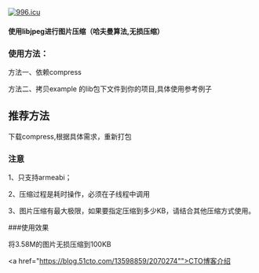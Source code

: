 <a href="https://996.icu"><img src="https://img.shields.io/badge/link-996.icu-red.svg" alt="996.icu" /></a>

#### 使用libjpeg进行图片压缩（哈夫曼算法,无损压缩）

### 使用方法：

方法一、依赖compress

方法二、拷贝example 的lib包下文件到你的项目,具体使用参考例子

## 推荐方法
下载compress,根据具体需求，重新打包

### 注意

1、只支持armeabi；

2、压缩过程是耗时操作，必须在子线程中调用

3、图片压缩有最大极限，如果要指定压缩到多少KB，请结合其他压缩方式使用。


###使用效果

将3.58M的图片无损压缩到100KB




<a href="https://blog.51cto.com/13598859/2070274"">CTO博客介绍</a>

